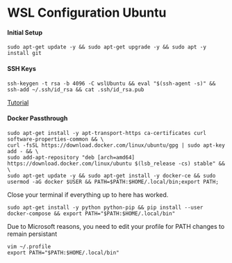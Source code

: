 # WSL Configuration Ubuntu

#### Initial Setup
```
sudo apt-get update -y && sudo apt-get upgrade -y && sudo apt -y install git 
```

#### SSH Keys
```
ssh-keygen -t rsa -b 4096 -C wslUbuntu && eval "$(ssh-agent -s)" && ssh-add ~/.ssh/id_rsa && cat .ssh/id_rsa.pub
```

[Tutorial](https://nickjanetakis.com/blog/setting-up-docker-for-windows-and-wsl-to-work-flawlessly)
#### Docker Passthrough
```
sudo apt-get install -y apt-transport-https ca-certificates curl software-properties-common && \
curl -fsSL https://download.docker.com/linux/ubuntu/gpg | sudo apt-key add - && \
sudo add-apt-repository "deb [arch=amd64] https://download.docker.com/linux/ubuntu $(lsb_release -cs) stable" && \
sudo apt-get update -y && sudo apt-get install -y docker-ce && sudo usermod -aG docker $USER && PATH=$PATH:$HOME/.local/bin;export PATH;
````
Close your terminal if everything up to here has worked.
````
sudo apt-get install -y python python-pip && pip install --user docker-compose && export PATH="$PATH:$HOME/.local/bin"
````

Due to Microsoft reasons, you need to edit your profile for PATH changes to remain persistant
````
vim ~/.profile
export PATH="$PATH:$HOME/.local/bin"
````
